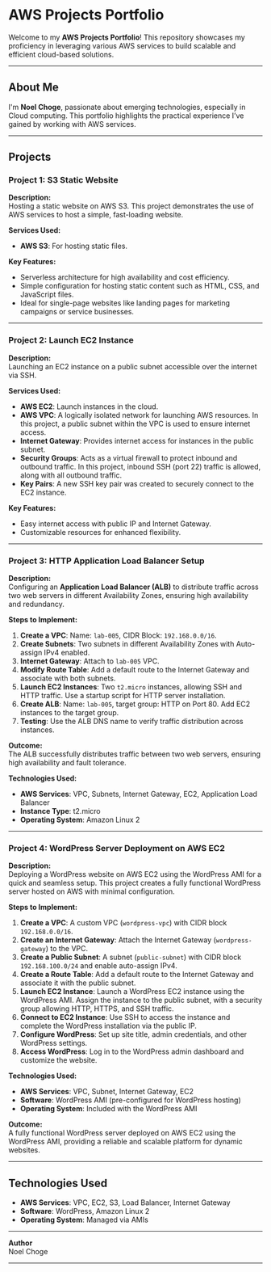 # AWS Projects Portfolio

Welcome to my **AWS Projects Portfolio**! This repository showcases my proficiency in leveraging various AWS services to build scalable and efficient cloud-based solutions.

---

## About Me

I'm **Noel Choge**, passionate about emerging technologies, especially in Cloud computing. This portfolio highlights the practical experience I’ve gained by working with AWS services.

---

## Projects

### **Project 1: S3 Static Website**

**Description:**  
Hosting a static website on AWS S3. This project demonstrates the use of AWS services to host a simple, fast-loading website.

**Services Used:**  
- **AWS S3**: For hosting static files.  

**Key Features:**  
- Serverless architecture for high availability and cost efficiency.  
- Simple configuration for hosting static content such as HTML, CSS, and JavaScript files.  
- Ideal for single-page websites like landing pages for marketing campaigns or service businesses.

---

### **Project 2: Launch EC2 Instance**

**Description:**  
Launching an EC2 instance on a public subnet accessible over the internet via SSH.

**Services Used:**  
- **AWS EC2**: Launch instances in the cloud.  
- **AWS VPC**: A logically isolated network for launching AWS resources. In this project, a public subnet within the VPC is used to ensure internet access.  
- **Internet Gateway**: Provides internet access for instances in the public subnet.  
- **Security Groups**: Acts as a virtual firewall to protect inbound and outbound traffic. In this project, inbound SSH (port 22) traffic is allowed, along with all outbound traffic.  
- **Key Pairs**: A new SSH key pair was created to securely connect to the EC2 instance.  

**Key Features:**  
- Easy internet access with public IP and Internet Gateway.  
- Customizable resources for enhanced flexibility.

---

### **Project 3: HTTP Application Load Balancer Setup**

**Description:**  
Configuring an **Application Load Balancer (ALB)** to distribute traffic across two web servers in different Availability Zones, ensuring high availability and redundancy.

**Steps to Implement:**  
1. **Create a VPC**: Name: `lab-005`, CIDR Block: `192.168.0.0/16`.  
2. **Create Subnets**: Two subnets in different Availability Zones with Auto-assign IPv4 enabled.  
3. **Internet Gateway**: Attach to `lab-005` VPC.  
4. **Modify Route Table**: Add a default route to the Internet Gateway and associate with both subnets.  
5. **Launch EC2 Instances**: Two `t2.micro` instances, allowing SSH and HTTP traffic. Use a startup script for HTTP server installation.  
6. **Create ALB**: Name: `lab-005`, target group: HTTP on Port 80. Add EC2 instances to the target group.  
7. **Testing**: Use the ALB DNS name to verify traffic distribution across instances.

**Outcome:**  
The ALB successfully distributes traffic between two web servers, ensuring high availability and fault tolerance.

**Technologies Used:**  
- **AWS Services**: VPC, Subnets, Internet Gateway, EC2, Application Load Balancer  
- **Instance Type**: t2.micro  
- **Operating System**: Amazon Linux 2  

---

### **Project 4: WordPress Server Deployment on AWS EC2**

**Description:**  
Deploying a WordPress website on AWS EC2 using the WordPress AMI for a quick and seamless setup. This project creates a fully functional WordPress server hosted on AWS with minimal configuration.

**Steps to Implement:**  
1. **Create a VPC**: A custom VPC (`wordpress-vpc`) with CIDR block `192.168.0.0/16`.  
2. **Create an Internet Gateway**: Attach the Internet Gateway (`wordpress-gateway`) to the VPC.  
3. **Create a Public Subnet**: A subnet (`public-subnet`) with CIDR block `192.168.100.0/24` and enable auto-assign IPv4.  
4. **Create a Route Table**: Add a default route to the Internet Gateway and associate it with the public subnet.  
5. **Launch EC2 Instance**: Launch a WordPress EC2 instance using the WordPress AMI. Assign the instance to the public subnet, with a security group allowing HTTP, HTTPS, and SSH traffic.  
6. **Connect to EC2 Instance**: Use SSH to access the instance and complete the WordPress installation via the public IP.  
7. **Configure WordPress**: Set up site title, admin credentials, and other WordPress settings.  
8. **Access WordPress**: Log in to the WordPress admin dashboard and customize the website.

**Technologies Used:**  
- **AWS Services**: VPC, Subnet, Internet Gateway, EC2  
- **Software**: WordPress AMI (pre-configured for WordPress hosting)  
- **Operating System**: Included with the WordPress AMI  

**Outcome:**  
A fully functional WordPress server deployed on AWS EC2 using the WordPress AMI, providing a reliable and scalable platform for dynamic websites.

---

## Technologies Used

- **AWS Services**: VPC, EC2, S3, Load Balancer, Internet Gateway
- **Software**: WordPress, Amazon Linux 2
- **Operating System**: Managed via AMIs

---

**Author**  
Noel Choge

---
